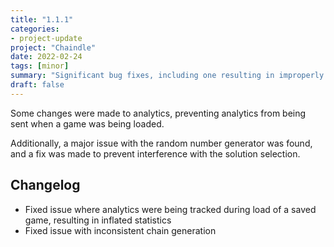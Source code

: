 ```yaml
---
title: "1.1.1"
categories:
- project-update
project: "Chaindle"
date: 2022-02-24
tags: [minor]
summary: "Significant bug fixes, including one resulting in improperly loading saved games"
draft: false
---
```

Some changes were made to analytics, preventing analytics from being sent when a game was being loaded.

Additionally, a major issue with the random number generator was found, and a fix was made to prevent interference with the solution selection.

## Changelog
- Fixed issue where analytics were being tracked during load of a saved game, resulting in inflated statistics
- Fixed issue with inconsistent chain generation
